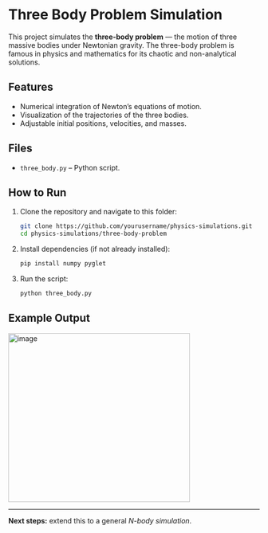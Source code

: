 # Three Body Problem Simulation

This project simulates the **three-body problem** — the motion of three massive bodies under Newtonian gravity. The three-body problem is famous in physics and mathematics for its chaotic and non-analytical solutions.

## Features

* Numerical integration of Newton’s equations of motion.
* Visualization of the trajectories of the three bodies.
* Adjustable initial positions, velocities, and masses.

## Files

* `three_body.py` – Python script.

## How to Run

1. Clone the repository and navigate to this folder:

   ```bash
   git clone https://github.com/yourusername/physics-simulations.git
   cd physics-simulations/three-body-problem
   ```
2. Install dependencies (if not already installed):

   ```bash
   pip install numpy pyglet
   ```
3. Run the script:

   ```bash
   python three_body.py
   ```

## Example Output

<img width="364" height="339" alt="image" src="https://github.com/user-attachments/assets/0fdecfe8-3205-4ef6-955d-2a30e0a2a083" />

---

**Next steps:** extend this to a general *N-body simulation*.
